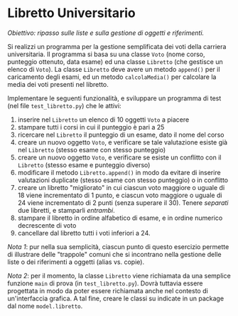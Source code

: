 # Libretto Universitario

_Obiettivo: ripasso sulle liste e sulla gestione di oggetti e riferimenti._

Si realizzi un programma per la gestione semplificata dei voti della carriera universitaria.
Il programma si basa su una classe `Voto` (nome corso, punteggio ottenuto, data esame) ed una classe `Libretto` (che
gestisce un elenco di `Voto`). La classe `Libretto` deve avere un metodo `append()` per il caricamento degli esami, ed 
un metodo `calcolaMedia()` per calcolare la media dei voti presenti nel libretto.

Implementare le seguenti funzionalità, e sviluppare un programma di test (nel file `test_libretto.py`) che le attivi:

1. inserire nel `Libretto` un elenco di 10 oggetti `Voto` a piacere
1. stampare tutti i corsi in cui il punteggio è pari a 25
1. ricercare nel `Libretto` il punteggio di un esame, dato il nome del corso
1. creare un nuovo oggetto `Voto`, e verificare se tale valutazione esiste già nel `Libretto` (stesso esame con stesso
   punteggio)
1. creare un nuovo oggetto `Voto`, e verificare se esiste un conflitto con il `Libretto` (stesso esame e punteggio
   diverso)
1. modificare il metodo `Libretto.append()` in modo da evitare di inserire valutazioni duplicate (stesso esame con
   stesso punteggio) o in conflitto
1. creare un libretto "migliorato" in cui ciascun voto maggiore o uguale di 18 viene incrementato di 1 punto, e ciascun
   voto maggiore o uguale di 24 viene incrementato di 2 punti (senza superare il 30). Tenere _separati_ due libretti, e
   stamparli _entrambi_.
1. stampare il libretto in ordine alfabetico di esame, e in ordine numerico decrescente di voto
1. cancellare dal libretto tutti i voti inferiori a 24.

_Nota 1_: pur nella sua semplicità, ciascun punto di questo esercizio permette di illustrare delle "trappole" comuni che
si incontrano nella gestione delle liste o dei riferimenti a oggetti (alias vs. copie).

_Nota 2_: per il momento, la classe `Libretto` viene richiamata da una semplice funzione `main` di prova (in `test_libretto.py`).
Dovrà tuttavia essere progettata in modo da poter essere richiamata anche nel contesto di un'interfaccia grafica. A tal
fine, creare le classi su indicate in un package dal nome `model.libretto`.
